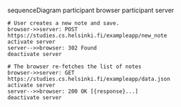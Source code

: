 sequenceDiagram
    participant browser
    participant server

    # User creates a new note and save.
    browser->>server: POST https://studies.cs.helsinki.fi/exampleapp/new_note
    activate server
    server-->>browser: 302 Found
    deactivate server

    # The browser re-fetches the list of notes
    browser->>server: GET https://studies.cs.helsinki.fi/exampleapp/data.json
    activate server
    server-->>browser: 200 OK [{response}...]
    deactivate server
